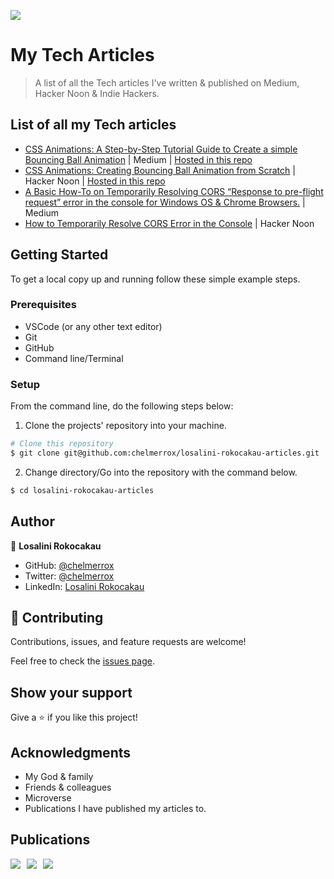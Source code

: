 ![](https://img.shields.io/badge/LR-Losalini%20Rokocakau%20|%20Remote%20Full%20Stack%20Developer%20&%20Tech%20Writer-ff69b4)

# My Tech Articles

> A list of all the Tech articles I've written & published on Medium, Hacker Noon & Indie Hackers.

## List of all my Tech articles

- [CSS Animations: A Step-by-Step Tutorial Guide to Create a simple Bouncing Ball Animation](https://medium.com/@l.rokocakau/css-animations-a-step-by-step-tutorial-guide-to-create-a-simple-bouncing-ball-animation-9c5deb1ea28d?sk=d4f4e74af7732f4cbca077134324474f) | Medium | [Hosted in this repo](https://github.com/chelmerrox/Animations-Article-Tutorial)
- [CSS Animations: Creating Bouncing Ball Animation from Scratch](https://hackernoon.com/css-animations-creating-bouncing-ball-animation-from-scratch-qe103tpm) | Hacker Noon | [Hosted in this repo](https://github.com/chelmerrox/Animations-Article-Tutorial)
- [A Basic How-To on Temporarily Resolving CORS “Response to pre-flight request” error in the console for Windows OS & Chrome Browsers.](https://medium.com/@losalini.rokocakau/a-basic-how-to-on-temporarily-resolving-cors-response-to-pre-flight-request-error-in-the-console-3513d230b5b4) | Medium
- [How to Temporarily Resolve CORS Error in the Console](https://hackernoon.com/how-to-temporarily-resolve-cors-error-in-the-console) | Hacker Noon

## Getting Started

To get a local copy up and running follow these simple example steps.

### Prerequisites

- VSCode (or any other text editor)
- Git
- GitHub
- Command line/Terminal

### Setup

From the command line, do the following steps below:

1. Clone the projects' repository into your machine.

```bash
# Clone this repository
$ git clone git@github.com:chelmerrox/losalini-rokocakau-articles.git

```
2. Change directory/Go into the repository with the command below.

```bash
$ cd losalini-rokocakau-articles

```

## Author

👤 **Losalini Rokocakau**

- GitHub: [@chelmerrox](https://github.com/chelmerrox)
- Twitter: [@chelmerrox](https://twitter.com/chelmerrox)
- LinkedIn: [Losalini Rokocakau](https://linkedin.com/in/losalini-rokocakau)

## 🤝 Contributing

Contributions, issues, and feature requests are welcome!

Feel free to check the [issues page](https://github.com/chelmerrox/losalini-rokocakau-articles/issues).

## Show your support

Give a ⭐️ if you like this project!

## Acknowledgments

- My God & family
- Friends & colleagues
- Microverse
- Publications I have published my articles to.

## Publications

<div style="display: flex; justify-content: flex-start; column-gap: 10px;">
  <img src="https://img.shields.io/badge/HN-Hacker%20Noon-brightgreen"/>
  <img src="https://img.shields.io/badge/Medium-12100E?style=for-the-badge&logo=medium&logoColor=white"/>
  <img src="https://img.shields.io/badge/IH-Indie%20Hackers%20-orange"/>
</div>
